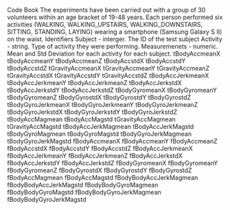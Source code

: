 Code Book
The experiments have been carried out with a group of 30 volunteers within an age bracket of 19-48 years. Each person performed six activities (WALKING, WALKING_UPSTAIRS, WALKING_DOWNSTAIRS, SITTING, STANDING, LAYING) wearing a smartphone (Samsung Galaxy S II) on the waist.
Identifiers
Subject - interger. The ID of the test subject
Activity - string. Type of activity they were performing. 
Measuremenets - numeric. Mean and Std Deviation for each activity for each subject.
tBodyAccmeanX
tBodyAccmeanY
tBodyAccmeanZ
tBodyAccstdX
tBodyAccstdY
tBodyAccstdZ
tGravityAccmeanX
tGravityAccmeanY
tGravityAccmeanZ
tGravityAccstdX
tGravityAccstdY
tGravityAccstdZ
tBodyAccJerkmeanX
tBodyAccJerkmeanY
tBodyAccJerkmeanZ
tBodyAccJerkstdX
tBodyAccJerkstdY
tBodyAccJerkstdZ
tBodyGyromeanX
tBodyGyromeanY
tBodyGyromeanZ
tBodyGyrostdX
tBodyGyrostdY
tBodyGyrostdZ
tBodyGyroJerkmeanX
tBodyGyroJerkmeanY
tBodyGyroJerkmeanZ
tBodyGyroJerkstdX
tBodyGyroJerkstdY
tBodyGyroJerkstdZ
tBodyAccMagmean
tBodyAccMagstd
tGravityAccMagmean
tGravityAccMagstd
tBodyAccJerkMagmean
tBodyAccJerkMagstd
tBodyGyroMagmean
tBodyGyroMagstd
tBodyGyroJerkMagmean
tBodyGyroJerkMagstd
fBodyAccmeanX
fBodyAccmeanY
fBodyAccmeanZ
fBodyAccstdX
fBodyAccstdY
fBodyAccstdZ
fBodyAccJerkmeanX
fBodyAccJerkmeanY
fBodyAccJerkmeanZ
fBodyAccJerkstdX
fBodyAccJerkstdY
fBodyAccJerkstdZ
fBodyGyromeanX
fBodyGyromeanY
fBodyGyromeanZ
fBodyGyrostdX
fBodyGyrostdY
fBodyGyrostdZ
fBodyAccMagmean
fBodyAccMagstd
fBodyBodyAccJerkMagmean
fBodyBodyAccJerkMagstd
fBodyBodyGyroMagmean
fBodyBodyGyroMagstd
fBodyBodyGyroJerkMagmean
fBodyBodyGyroJerkMagstd
